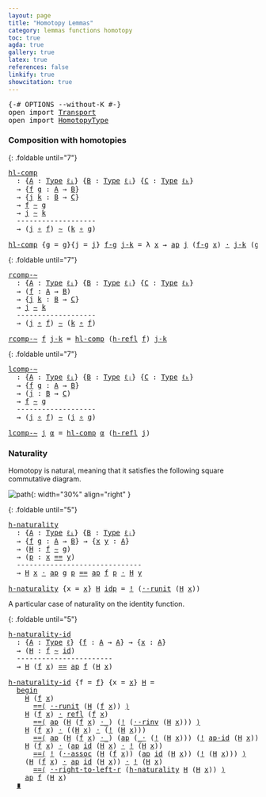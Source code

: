 ```yaml
---
layout: page
title: "Homotopy Lemmas"
category: lemmas functions homotopy
toc: true
agda: true
gallery: true
latex: true
references: false
linkify: true
showcitation: true
---
```


<div class="hide" >
<pre class="Agda">
<a id="225" class="Symbol">{-#</a> <a id="229" class="Keyword">OPTIONS</a> <a id="237" class="Pragma">--without-K</a> <a id="249" class="Symbol">#-}</a>
<a id="253" class="Keyword">open</a> <a id="258" class="Keyword">import</a> <a id="265" href="Transport.html" class="Module">Transport</a>
<a id="275" class="Keyword">open</a> <a id="280" class="Keyword">import</a> <a id="287" href="HomotopyType.html" class="Module">HomotopyType</a>
</pre>
</div>


### Composition with homotopies

{: .foldable until="7"}
<pre class="Agda">
<a id="hl-comp"></a><a id="390" href="HomotopyLemmas.html#390" class="Function">hl-comp</a>
  <a id="400" class="Symbol">:</a> <a id="402" class="Symbol">{</a><a id="403" href="HomotopyLemmas.html#403" class="Bound">A</a> <a id="405" class="Symbol">:</a> <a id="407" href="Intro.html#1813" class="Function">Type</a> <a id="412" href="Intro.html#2255" class="Generalizable">ℓᵢ</a><a id="414" class="Symbol">}</a> <a id="416" class="Symbol">{</a><a id="417" href="HomotopyLemmas.html#417" class="Bound">B</a> <a id="419" class="Symbol">:</a> <a id="421" href="Intro.html#1813" class="Function">Type</a> <a id="426" href="Intro.html#2258" class="Generalizable">ℓⱼ</a><a id="428" class="Symbol">}</a> <a id="430" class="Symbol">{</a><a id="431" href="HomotopyLemmas.html#431" class="Bound">C</a> <a id="433" class="Symbol">:</a> <a id="435" href="Intro.html#1813" class="Function">Type</a> <a id="440" href="Intro.html#2261" class="Generalizable">ℓₖ</a><a id="442" class="Symbol">}</a>
  <a id="446" class="Symbol">→</a> <a id="448" class="Symbol">{</a><a id="449" href="HomotopyLemmas.html#449" class="Bound">f</a> <a id="451" href="HomotopyLemmas.html#451" class="Bound">g</a> <a id="453" class="Symbol">:</a> <a id="455" href="HomotopyLemmas.html#403" class="Bound">A</a> <a id="457" class="Symbol">→</a> <a id="459" href="HomotopyLemmas.html#417" class="Bound">B</a><a id="460" class="Symbol">}</a>
  <a id="464" class="Symbol">→</a> <a id="466" class="Symbol">{</a><a id="467" href="HomotopyLemmas.html#467" class="Bound">j</a> <a id="469" href="HomotopyLemmas.html#469" class="Bound">k</a> <a id="471" class="Symbol">:</a> <a id="473" href="HomotopyLemmas.html#417" class="Bound">B</a> <a id="475" class="Symbol">→</a> <a id="477" href="HomotopyLemmas.html#431" class="Bound">C</a><a id="478" class="Symbol">}</a>
  <a id="482" class="Symbol">→</a> <a id="484" href="HomotopyLemmas.html#449" class="Bound">f</a> <a id="486" href="HomotopyType.html#1023" class="Function Operator">∼</a> <a id="488" href="HomotopyLemmas.html#451" class="Bound">g</a>
  <a id="492" class="Symbol">→</a> <a id="494" href="HomotopyLemmas.html#467" class="Bound">j</a> <a id="496" href="HomotopyType.html#1023" class="Function Operator">∼</a> <a id="498" href="HomotopyLemmas.html#469" class="Bound">k</a>
  <a id="502" class="Comment">-------------------</a>
  <a id="524" class="Symbol">→</a> <a id="526" class="Symbol">(</a><a id="527" href="HomotopyLemmas.html#467" class="Bound">j</a> <a id="529" href="BasicFunctions.html#1026" class="Function Operator">∘</a> <a id="531" href="HomotopyLemmas.html#449" class="Bound">f</a><a id="532" class="Symbol">)</a> <a id="534" href="HomotopyType.html#1023" class="Function Operator">∼</a> <a id="536" class="Symbol">(</a><a id="537" href="HomotopyLemmas.html#469" class="Bound">k</a> <a id="539" href="BasicFunctions.html#1026" class="Function Operator">∘</a> <a id="541" href="HomotopyLemmas.html#451" class="Bound">g</a><a id="542" class="Symbol">)</a>

<a id="545" href="HomotopyLemmas.html#390" class="Function">hl-comp</a> <a id="553" class="Symbol">{</a><a id="554" class="Argument">g</a> <a id="556" class="Symbol">=</a> <a id="558" href="HomotopyLemmas.html#558" class="Bound">g</a><a id="559" class="Symbol">}{</a><a id="561" class="Argument">j</a> <a id="563" class="Symbol">=</a> <a id="565" href="HomotopyLemmas.html#565" class="Bound">j</a><a id="566" class="Symbol">}</a> <a id="568" href="HomotopyLemmas.html#568" class="Bound">f-g</a> <a id="572" href="HomotopyLemmas.html#572" class="Bound">j-k</a> <a id="576" class="Symbol">=</a> <a id="578" class="Symbol">λ</a> <a id="580" href="HomotopyLemmas.html#580" class="Bound">x</a> <a id="582" class="Symbol">→</a> <a id="584" href="AlgebraOnPaths.html#395" class="Function">ap</a> <a id="587" href="HomotopyLemmas.html#565" class="Bound">j</a> <a id="589" class="Symbol">(</a><a id="590" href="HomotopyLemmas.html#568" class="Bound">f-g</a> <a id="594" href="HomotopyLemmas.html#580" class="Bound">x</a><a id="595" class="Symbol">)</a> <a id="597" href="BasicFunctions.html#3903" class="Function Operator">·</a> <a id="599" href="HomotopyLemmas.html#572" class="Bound">j-k</a> <a id="603" class="Symbol">(</a><a id="604" href="HomotopyLemmas.html#558" class="Bound">g</a> <a id="606" href="HomotopyLemmas.html#580" class="Bound">x</a><a id="607" class="Symbol">)</a>
</pre>


{: .foldable until="7"}
<pre class="Agda">
<a id="rcomp-∼"></a><a id="659" href="HomotopyLemmas.html#659" class="Function">rcomp-∼</a>
  <a id="669" class="Symbol">:</a> <a id="671" class="Symbol">{</a><a id="672" href="HomotopyLemmas.html#672" class="Bound">A</a> <a id="674" class="Symbol">:</a> <a id="676" href="Intro.html#1813" class="Function">Type</a> <a id="681" href="Intro.html#2255" class="Generalizable">ℓᵢ</a><a id="683" class="Symbol">}</a> <a id="685" class="Symbol">{</a><a id="686" href="HomotopyLemmas.html#686" class="Bound">B</a> <a id="688" class="Symbol">:</a> <a id="690" href="Intro.html#1813" class="Function">Type</a> <a id="695" href="Intro.html#2258" class="Generalizable">ℓⱼ</a><a id="697" class="Symbol">}</a> <a id="699" class="Symbol">{</a><a id="700" href="HomotopyLemmas.html#700" class="Bound">C</a> <a id="702" class="Symbol">:</a> <a id="704" href="Intro.html#1813" class="Function">Type</a> <a id="709" href="Intro.html#2261" class="Generalizable">ℓₖ</a><a id="711" class="Symbol">}</a>
  <a id="715" class="Symbol">→</a> <a id="717" class="Symbol">(</a><a id="718" href="HomotopyLemmas.html#718" class="Bound">f</a> <a id="720" class="Symbol">:</a> <a id="722" href="HomotopyLemmas.html#672" class="Bound">A</a> <a id="724" class="Symbol">→</a> <a id="726" href="HomotopyLemmas.html#686" class="Bound">B</a><a id="727" class="Symbol">)</a>
  <a id="731" class="Symbol">→</a> <a id="733" class="Symbol">{</a><a id="734" href="HomotopyLemmas.html#734" class="Bound">j</a> <a id="736" href="HomotopyLemmas.html#736" class="Bound">k</a> <a id="738" class="Symbol">:</a> <a id="740" href="HomotopyLemmas.html#686" class="Bound">B</a> <a id="742" class="Symbol">→</a> <a id="744" href="HomotopyLemmas.html#700" class="Bound">C</a><a id="745" class="Symbol">}</a>
  <a id="749" class="Symbol">→</a> <a id="751" href="HomotopyLemmas.html#734" class="Bound">j</a> <a id="753" href="HomotopyType.html#1023" class="Function Operator">∼</a> <a id="755" href="HomotopyLemmas.html#736" class="Bound">k</a>
  <a id="759" class="Comment">-------------------</a>
  <a id="781" class="Symbol">→</a> <a id="783" class="Symbol">(</a><a id="784" href="HomotopyLemmas.html#734" class="Bound">j</a> <a id="786" href="BasicFunctions.html#1026" class="Function Operator">∘</a> <a id="788" href="HomotopyLemmas.html#718" class="Bound">f</a><a id="789" class="Symbol">)</a> <a id="791" href="HomotopyType.html#1023" class="Function Operator">∼</a> <a id="793" class="Symbol">(</a><a id="794" href="HomotopyLemmas.html#736" class="Bound">k</a> <a id="796" href="BasicFunctions.html#1026" class="Function Operator">∘</a> <a id="798" href="HomotopyLemmas.html#718" class="Bound">f</a><a id="799" class="Symbol">)</a>

<a id="802" href="HomotopyLemmas.html#659" class="Function">rcomp-∼</a> <a id="810" href="HomotopyLemmas.html#810" class="Bound">f</a> <a id="812" href="HomotopyLemmas.html#812" class="Bound">j-k</a> <a id="816" class="Symbol">=</a> <a id="818" href="HomotopyLemmas.html#390" class="Function">hl-comp</a> <a id="826" class="Symbol">(</a><a id="827" href="HomotopyType.html#1229" class="Function">h-refl</a> <a id="834" href="HomotopyLemmas.html#810" class="Bound">f</a><a id="835" class="Symbol">)</a> <a id="837" href="HomotopyLemmas.html#812" class="Bound">j-k</a>
</pre>

{: .foldable until="7"}
<pre class="Agda">
<a id="lcomp-∼"></a><a id="890" href="HomotopyLemmas.html#890" class="Function">lcomp-∼</a>
  <a id="900" class="Symbol">:</a> <a id="902" class="Symbol">{</a><a id="903" href="HomotopyLemmas.html#903" class="Bound">A</a> <a id="905" class="Symbol">:</a> <a id="907" href="Intro.html#1813" class="Function">Type</a> <a id="912" href="Intro.html#2255" class="Generalizable">ℓᵢ</a><a id="914" class="Symbol">}</a> <a id="916" class="Symbol">{</a><a id="917" href="HomotopyLemmas.html#917" class="Bound">B</a> <a id="919" class="Symbol">:</a> <a id="921" href="Intro.html#1813" class="Function">Type</a> <a id="926" href="Intro.html#2258" class="Generalizable">ℓⱼ</a><a id="928" class="Symbol">}</a> <a id="930" class="Symbol">{</a><a id="931" href="HomotopyLemmas.html#931" class="Bound">C</a> <a id="933" class="Symbol">:</a> <a id="935" href="Intro.html#1813" class="Function">Type</a> <a id="940" href="Intro.html#2261" class="Generalizable">ℓₖ</a><a id="942" class="Symbol">}</a>
  <a id="946" class="Symbol">→</a> <a id="948" class="Symbol">{</a><a id="949" href="HomotopyLemmas.html#949" class="Bound">f</a> <a id="951" href="HomotopyLemmas.html#951" class="Bound">g</a> <a id="953" class="Symbol">:</a> <a id="955" href="HomotopyLemmas.html#903" class="Bound">A</a> <a id="957" class="Symbol">→</a> <a id="959" href="HomotopyLemmas.html#917" class="Bound">B</a><a id="960" class="Symbol">}</a>
  <a id="964" class="Symbol">→</a> <a id="966" class="Symbol">(</a><a id="967" href="HomotopyLemmas.html#967" class="Bound">j</a> <a id="969" class="Symbol">:</a> <a id="971" href="HomotopyLemmas.html#917" class="Bound">B</a> <a id="973" class="Symbol">→</a> <a id="975" href="HomotopyLemmas.html#931" class="Bound">C</a><a id="976" class="Symbol">)</a>
  <a id="980" class="Symbol">→</a> <a id="982" href="HomotopyLemmas.html#949" class="Bound">f</a> <a id="984" href="HomotopyType.html#1023" class="Function Operator">∼</a> <a id="986" href="HomotopyLemmas.html#951" class="Bound">g</a>
  <a id="990" class="Comment">-------------------</a>
  <a id="1012" class="Symbol">→</a> <a id="1014" class="Symbol">(</a><a id="1015" href="HomotopyLemmas.html#967" class="Bound">j</a> <a id="1017" href="BasicFunctions.html#1026" class="Function Operator">∘</a> <a id="1019" href="HomotopyLemmas.html#949" class="Bound">f</a><a id="1020" class="Symbol">)</a> <a id="1022" href="HomotopyType.html#1023" class="Function Operator">∼</a> <a id="1024" class="Symbol">(</a><a id="1025" href="HomotopyLemmas.html#967" class="Bound">j</a> <a id="1027" href="BasicFunctions.html#1026" class="Function Operator">∘</a> <a id="1029" href="HomotopyLemmas.html#951" class="Bound">g</a><a id="1030" class="Symbol">)</a>

<a id="1033" href="HomotopyLemmas.html#890" class="Function">lcomp-∼</a> <a id="1041" href="HomotopyLemmas.html#1041" class="Bound">j</a> <a id="1043" href="HomotopyLemmas.html#1043" class="Bound">α</a> <a id="1045" class="Symbol">=</a> <a id="1047" href="HomotopyLemmas.html#390" class="Function">hl-comp</a> <a id="1055" href="HomotopyLemmas.html#1043" class="Bound">α</a> <a id="1057" class="Symbol">(</a><a id="1058" href="HomotopyType.html#1229" class="Function">h-refl</a> <a id="1065" href="HomotopyLemmas.html#1041" class="Bound">j</a><a id="1066" class="Symbol">)</a>
</pre>


### Naturality

Homotopy is natural, meaning that it satisfies the following
square commutative diagram.

![path](/assets/ipe-images/h-naturality.png){: width="30%"  align="right" }

{: .foldable until="5"}
<pre class="Agda">
<a id="h-naturality"></a><a id="1301" href="HomotopyLemmas.html#1301" class="Function">h-naturality</a>
  <a id="1316" class="Symbol">:</a> <a id="1318" class="Symbol">{</a><a id="1319" href="HomotopyLemmas.html#1319" class="Bound">A</a> <a id="1321" class="Symbol">:</a> <a id="1323" href="Intro.html#1813" class="Function">Type</a> <a id="1328" href="Intro.html#2255" class="Generalizable">ℓᵢ</a><a id="1330" class="Symbol">}</a> <a id="1332" class="Symbol">{</a><a id="1333" href="HomotopyLemmas.html#1333" class="Bound">B</a> <a id="1335" class="Symbol">:</a> <a id="1337" href="Intro.html#1813" class="Function">Type</a> <a id="1342" href="Intro.html#2258" class="Generalizable">ℓⱼ</a><a id="1344" class="Symbol">}</a>
  <a id="1348" class="Symbol">→</a> <a id="1350" class="Symbol">{</a><a id="1351" href="HomotopyLemmas.html#1351" class="Bound">f</a> <a id="1353" href="HomotopyLemmas.html#1353" class="Bound">g</a> <a id="1355" class="Symbol">:</a> <a id="1357" href="HomotopyLemmas.html#1319" class="Bound">A</a> <a id="1359" class="Symbol">→</a> <a id="1361" href="HomotopyLemmas.html#1333" class="Bound">B</a><a id="1362" class="Symbol">}</a> <a id="1364" class="Symbol">→</a> <a id="1366" class="Symbol">{</a><a id="1367" href="HomotopyLemmas.html#1367" class="Bound">x</a> <a id="1369" href="HomotopyLemmas.html#1369" class="Bound">y</a> <a id="1371" class="Symbol">:</a> <a id="1373" href="HomotopyLemmas.html#1319" class="Bound">A</a><a id="1374" class="Symbol">}</a>
  <a id="1378" class="Symbol">→</a> <a id="1380" class="Symbol">(</a><a id="1381" href="HomotopyLemmas.html#1381" class="Bound">H</a> <a id="1383" class="Symbol">:</a> <a id="1385" href="HomotopyLemmas.html#1351" class="Bound">f</a> <a id="1387" href="HomotopyType.html#1023" class="Function Operator">∼</a> <a id="1389" href="HomotopyLemmas.html#1353" class="Bound">g</a><a id="1390" class="Symbol">)</a>
  <a id="1394" class="Symbol">→</a> <a id="1396" class="Symbol">(</a><a id="1397" href="HomotopyLemmas.html#1397" class="Bound">p</a> <a id="1399" class="Symbol">:</a> <a id="1401" href="HomotopyLemmas.html#1367" class="Bound">x</a> <a id="1403" href="BasicTypes.html#4294" class="Datatype Operator">==</a> <a id="1406" href="HomotopyLemmas.html#1369" class="Bound">y</a><a id="1407" class="Symbol">)</a>
  <a id="1411" class="Comment">------------------------------</a>
  <a id="1444" class="Symbol">→</a> <a id="1446" href="HomotopyLemmas.html#1381" class="Bound">H</a> <a id="1448" href="HomotopyLemmas.html#1367" class="Bound">x</a> <a id="1450" href="BasicFunctions.html#3903" class="Function Operator">·</a> <a id="1452" href="AlgebraOnPaths.html#395" class="Function">ap</a> <a id="1455" href="HomotopyLemmas.html#1353" class="Bound">g</a> <a id="1457" href="HomotopyLemmas.html#1397" class="Bound">p</a> <a id="1459" href="BasicTypes.html#4294" class="Datatype Operator">==</a> <a id="1462" href="AlgebraOnPaths.html#395" class="Function">ap</a> <a id="1465" href="HomotopyLemmas.html#1351" class="Bound">f</a> <a id="1467" href="HomotopyLemmas.html#1397" class="Bound">p</a> <a id="1469" href="BasicFunctions.html#3903" class="Function Operator">·</a> <a id="1471" href="HomotopyLemmas.html#1381" class="Bound">H</a> <a id="1473" href="HomotopyLemmas.html#1369" class="Bound">y</a>

<a id="1476" href="HomotopyLemmas.html#1301" class="Function">h-naturality</a> <a id="1489" class="Symbol">{</a><a id="1490" class="Argument">x</a> <a id="1492" class="Symbol">=</a> <a id="1494" href="HomotopyLemmas.html#1494" class="Bound">x</a><a id="1495" class="Symbol">}</a> <a id="1497" href="HomotopyLemmas.html#1497" class="Bound">H</a> <a id="1499" href="BasicTypes.html#4349" class="InductiveConstructor">idp</a> <a id="1503" class="Symbol">=</a> <a id="1505" href="BasicFunctions.html#4309" class="Function Operator">!</a> <a id="1507" class="Symbol">(</a><a id="1508" href="AlgebraOnPaths.html#2684" class="Function">·-runit</a> <a id="1516" class="Symbol">(</a><a id="1517" href="HomotopyLemmas.html#1497" class="Bound">H</a> <a id="1519" href="HomotopyLemmas.html#1494" class="Bound">x</a><a id="1520" class="Symbol">))</a>
</pre>


A particular case of naturality on the identity function.

{: .foldable until="5"}
<pre class="Agda">
<a id="h-naturality-id"></a><a id="1632" href="HomotopyLemmas.html#1632" class="Function">h-naturality-id</a>
  <a id="1650" class="Symbol">:</a> <a id="1652" class="Symbol">{</a><a id="1653" href="HomotopyLemmas.html#1653" class="Bound">A</a> <a id="1655" class="Symbol">:</a> <a id="1657" href="Intro.html#1813" class="Function">Type</a> <a id="1662" href="Intro.html#2253" class="Generalizable">ℓ</a><a id="1663" class="Symbol">}</a> <a id="1665" class="Symbol">{</a><a id="1666" href="HomotopyLemmas.html#1666" class="Bound">f</a> <a id="1668" class="Symbol">:</a> <a id="1670" href="HomotopyLemmas.html#1653" class="Bound">A</a> <a id="1672" class="Symbol">→</a> <a id="1674" href="HomotopyLemmas.html#1653" class="Bound">A</a><a id="1675" class="Symbol">}</a> <a id="1677" class="Symbol">→</a> <a id="1679" class="Symbol">{</a><a id="1680" href="HomotopyLemmas.html#1680" class="Bound">x</a> <a id="1682" class="Symbol">:</a> <a id="1684" href="HomotopyLemmas.html#1653" class="Bound">A</a><a id="1685" class="Symbol">}</a>
  <a id="1689" class="Symbol">→</a> <a id="1691" class="Symbol">(</a><a id="1692" href="HomotopyLemmas.html#1692" class="Bound">H</a> <a id="1694" class="Symbol">:</a> <a id="1696" href="HomotopyLemmas.html#1666" class="Bound">f</a> <a id="1698" href="HomotopyType.html#1023" class="Function Operator">∼</a> <a id="1700" href="BasicFunctions.html#386" class="Function">id</a><a id="1702" class="Symbol">)</a>
  <a id="1706" class="Comment">-----------------------</a>
  <a id="1732" class="Symbol">→</a> <a id="1734" href="HomotopyLemmas.html#1692" class="Bound">H</a> <a id="1736" class="Symbol">(</a><a id="1737" href="HomotopyLemmas.html#1666" class="Bound">f</a> <a id="1739" href="HomotopyLemmas.html#1680" class="Bound">x</a><a id="1740" class="Symbol">)</a> <a id="1742" href="BasicTypes.html#4294" class="Datatype Operator">==</a> <a id="1745" href="AlgebraOnPaths.html#395" class="Function">ap</a> <a id="1748" href="HomotopyLemmas.html#1666" class="Bound">f</a> <a id="1750" class="Symbol">(</a><a id="1751" href="HomotopyLemmas.html#1692" class="Bound">H</a> <a id="1753" href="HomotopyLemmas.html#1680" class="Bound">x</a><a id="1754" class="Symbol">)</a>

<a id="1757" href="HomotopyLemmas.html#1632" class="Function">h-naturality-id</a> <a id="1773" class="Symbol">{</a><a id="1774" class="Argument">f</a> <a id="1776" class="Symbol">=</a> <a id="1778" href="HomotopyLemmas.html#1778" class="Bound">f</a><a id="1779" class="Symbol">}</a> <a id="1781" class="Symbol">{</a><a id="1782" class="Argument">x</a> <a id="1784" class="Symbol">=</a> <a id="1786" href="HomotopyLemmas.html#1786" class="Bound">x</a><a id="1787" class="Symbol">}</a> <a id="1789" href="HomotopyLemmas.html#1789" class="Bound">H</a> <a id="1791" class="Symbol">=</a>
  <a id="1795" href="BasicFunctions.html#5368" class="Function Operator">begin</a>
    <a id="1805" href="HomotopyLemmas.html#1789" class="Bound">H</a> <a id="1807" class="Symbol">(</a><a id="1808" href="HomotopyLemmas.html#1778" class="Bound">f</a> <a id="1810" href="HomotopyLemmas.html#1786" class="Bound">x</a><a id="1811" class="Symbol">)</a>
      <a id="1819" href="BasicFunctions.html#5068" class="Function Operator">==⟨</a> <a id="1823" href="AlgebraOnPaths.html#2684" class="Function">·-runit</a> <a id="1831" class="Symbol">(</a><a id="1832" href="HomotopyLemmas.html#1789" class="Bound">H</a> <a id="1834" class="Symbol">(</a><a id="1835" href="HomotopyLemmas.html#1778" class="Bound">f</a> <a id="1837" href="HomotopyLemmas.html#1786" class="Bound">x</a><a id="1838" class="Symbol">))</a> <a id="1841" href="BasicFunctions.html#5068" class="Function Operator">⟩</a>
    <a id="1847" href="HomotopyLemmas.html#1789" class="Bound">H</a> <a id="1849" class="Symbol">(</a><a id="1850" href="HomotopyLemmas.html#1778" class="Bound">f</a> <a id="1852" href="HomotopyLemmas.html#1786" class="Bound">x</a><a id="1853" class="Symbol">)</a> <a id="1855" href="BasicFunctions.html#3903" class="Function Operator">·</a> <a id="1857" href="BasicTypes.html#4586" class="Function">refl</a> <a id="1862" class="Symbol">(</a><a id="1863" href="HomotopyLemmas.html#1778" class="Bound">f</a> <a id="1865" href="HomotopyLemmas.html#1786" class="Bound">x</a><a id="1866" class="Symbol">)</a>
      <a id="1874" href="BasicFunctions.html#5068" class="Function Operator">==⟨</a> <a id="1878" href="AlgebraOnPaths.html#395" class="Function">ap</a> <a id="1881" class="Symbol">(</a><a id="1882" href="HomotopyLemmas.html#1789" class="Bound">H</a> <a id="1884" class="Symbol">(</a><a id="1885" href="HomotopyLemmas.html#1778" class="Bound">f</a> <a id="1887" href="HomotopyLemmas.html#1786" class="Bound">x</a><a id="1888" class="Symbol">)</a> <a id="1890" href="BasicFunctions.html#3903" class="Function Operator">·_</a><a id="1892" class="Symbol">)</a> <a id="1894" class="Symbol">(</a><a id="1895" href="BasicFunctions.html#4309" class="Function Operator">!</a> <a id="1897" class="Symbol">(</a><a id="1898" href="AlgebraOnPaths.html#3182" class="Function">·-rinv</a> <a id="1905" class="Symbol">(</a><a id="1906" href="HomotopyLemmas.html#1789" class="Bound">H</a> <a id="1908" href="HomotopyLemmas.html#1786" class="Bound">x</a><a id="1909" class="Symbol">)))</a> <a id="1913" href="BasicFunctions.html#5068" class="Function Operator">⟩</a>
    <a id="1919" href="HomotopyLemmas.html#1789" class="Bound">H</a> <a id="1921" class="Symbol">(</a><a id="1922" href="HomotopyLemmas.html#1778" class="Bound">f</a> <a id="1924" href="HomotopyLemmas.html#1786" class="Bound">x</a><a id="1925" class="Symbol">)</a> <a id="1927" href="BasicFunctions.html#3903" class="Function Operator">·</a> <a id="1929" class="Symbol">((</a><a id="1931" href="HomotopyLemmas.html#1789" class="Bound">H</a> <a id="1933" href="HomotopyLemmas.html#1786" class="Bound">x</a><a id="1934" class="Symbol">)</a> <a id="1936" href="BasicFunctions.html#3903" class="Function Operator">·</a> <a id="1938" class="Symbol">(</a><a id="1939" href="BasicFunctions.html#4309" class="Function Operator">!</a> <a id="1941" class="Symbol">(</a><a id="1942" href="HomotopyLemmas.html#1789" class="Bound">H</a> <a id="1944" href="HomotopyLemmas.html#1786" class="Bound">x</a><a id="1945" class="Symbol">)))</a>
      <a id="1955" href="BasicFunctions.html#5068" class="Function Operator">==⟨</a> <a id="1959" href="AlgebraOnPaths.html#395" class="Function">ap</a> <a id="1962" class="Symbol">(</a><a id="1963" href="HomotopyLemmas.html#1789" class="Bound">H</a> <a id="1965" class="Symbol">(</a><a id="1966" href="HomotopyLemmas.html#1778" class="Bound">f</a> <a id="1968" href="HomotopyLemmas.html#1786" class="Bound">x</a><a id="1969" class="Symbol">)</a> <a id="1971" href="BasicFunctions.html#3903" class="Function Operator">·_</a><a id="1973" class="Symbol">)</a> <a id="1975" class="Symbol">(</a><a id="1976" href="AlgebraOnPaths.html#395" class="Function">ap</a> <a id="1979" class="Symbol">(</a><a id="1980" href="BasicFunctions.html#3903" class="Function Operator">_·</a> <a id="1983" class="Symbol">(</a><a id="1984" href="BasicFunctions.html#4309" class="Function Operator">!</a> <a id="1986" class="Symbol">(</a><a id="1987" href="HomotopyLemmas.html#1789" class="Bound">H</a> <a id="1989" href="HomotopyLemmas.html#1786" class="Bound">x</a><a id="1990" class="Symbol">)))</a> <a id="1994" class="Symbol">(</a><a id="1995" href="BasicFunctions.html#4309" class="Function Operator">!</a> <a id="1997" href="AlgebraOnPaths.html#2224" class="Function">ap-id</a> <a id="2003" class="Symbol">(</a><a id="2004" href="HomotopyLemmas.html#1789" class="Bound">H</a> <a id="2006" href="HomotopyLemmas.html#1786" class="Bound">x</a><a id="2007" class="Symbol">)))</a> <a id="2011" href="BasicFunctions.html#5068" class="Function Operator">⟩</a>
    <a id="2017" href="HomotopyLemmas.html#1789" class="Bound">H</a> <a id="2019" class="Symbol">(</a><a id="2020" href="HomotopyLemmas.html#1778" class="Bound">f</a> <a id="2022" href="HomotopyLemmas.html#1786" class="Bound">x</a><a id="2023" class="Symbol">)</a> <a id="2025" href="BasicFunctions.html#3903" class="Function Operator">·</a> <a id="2027" class="Symbol">(</a><a id="2028" href="AlgebraOnPaths.html#395" class="Function">ap</a> <a id="2031" href="BasicFunctions.html#386" class="Function">id</a> <a id="2034" class="Symbol">(</a><a id="2035" href="HomotopyLemmas.html#1789" class="Bound">H</a> <a id="2037" href="HomotopyLemmas.html#1786" class="Bound">x</a><a id="2038" class="Symbol">)</a> <a id="2040" href="BasicFunctions.html#3903" class="Function Operator">·</a> <a id="2042" href="BasicFunctions.html#4309" class="Function Operator">!</a> <a id="2044" class="Symbol">(</a><a id="2045" href="HomotopyLemmas.html#1789" class="Bound">H</a> <a id="2047" href="HomotopyLemmas.html#1786" class="Bound">x</a><a id="2048" class="Symbol">))</a>
      <a id="2057" href="BasicFunctions.html#5068" class="Function Operator">==⟨</a> <a id="2061" href="BasicFunctions.html#4309" class="Function Operator">!</a> <a id="2063" class="Symbol">(</a><a id="2064" href="AlgebraOnPaths.html#3538" class="Function">·-assoc</a> <a id="2072" class="Symbol">(</a><a id="2073" href="HomotopyLemmas.html#1789" class="Bound">H</a> <a id="2075" class="Symbol">(</a><a id="2076" href="HomotopyLemmas.html#1778" class="Bound">f</a> <a id="2078" href="HomotopyLemmas.html#1786" class="Bound">x</a><a id="2079" class="Symbol">))</a> <a id="2082" class="Symbol">(</a><a id="2083" href="AlgebraOnPaths.html#395" class="Function">ap</a> <a id="2086" href="BasicFunctions.html#386" class="Function">id</a> <a id="2089" class="Symbol">(</a><a id="2090" href="HomotopyLemmas.html#1789" class="Bound">H</a> <a id="2092" href="HomotopyLemmas.html#1786" class="Bound">x</a><a id="2093" class="Symbol">))</a> <a id="2096" class="Symbol">(</a><a id="2097" href="BasicFunctions.html#4309" class="Function Operator">!</a> <a id="2099" class="Symbol">(</a><a id="2100" href="HomotopyLemmas.html#1789" class="Bound">H</a> <a id="2102" href="HomotopyLemmas.html#1786" class="Bound">x</a><a id="2103" class="Symbol">)))</a> <a id="2107" href="BasicFunctions.html#5068" class="Function Operator">⟩</a>
    <a id="2113" class="Symbol">(</a><a id="2114" href="HomotopyLemmas.html#1789" class="Bound">H</a> <a id="2116" class="Symbol">(</a><a id="2117" href="HomotopyLemmas.html#1778" class="Bound">f</a> <a id="2119" href="HomotopyLemmas.html#1786" class="Bound">x</a><a id="2120" class="Symbol">)</a> <a id="2122" href="BasicFunctions.html#3903" class="Function Operator">·</a> <a id="2124" href="AlgebraOnPaths.html#395" class="Function">ap</a> <a id="2127" href="BasicFunctions.html#386" class="Function">id</a> <a id="2130" class="Symbol">(</a><a id="2131" href="HomotopyLemmas.html#1789" class="Bound">H</a> <a id="2133" href="HomotopyLemmas.html#1786" class="Bound">x</a><a id="2134" class="Symbol">))</a> <a id="2137" href="BasicFunctions.html#3903" class="Function Operator">·</a> <a id="2139" href="BasicFunctions.html#4309" class="Function Operator">!</a> <a id="2141" class="Symbol">(</a><a id="2142" href="HomotopyLemmas.html#1789" class="Bound">H</a> <a id="2144" href="HomotopyLemmas.html#1786" class="Bound">x</a><a id="2145" class="Symbol">)</a>
      <a id="2153" href="BasicFunctions.html#5068" class="Function Operator">==⟨</a> <a id="2157" href="AlgebraOnPaths.html#5216" class="Function">·-right-to-left-r</a> <a id="2175" class="Symbol">(</a><a id="2176" href="HomotopyLemmas.html#1301" class="Function">h-naturality</a> <a id="2189" href="HomotopyLemmas.html#1789" class="Bound">H</a> <a id="2191" class="Symbol">(</a><a id="2192" href="HomotopyLemmas.html#1789" class="Bound">H</a> <a id="2194" href="HomotopyLemmas.html#1786" class="Bound">x</a><a id="2195" class="Symbol">))</a> <a id="2198" href="BasicFunctions.html#5068" class="Function Operator">⟩</a>
    <a id="2204" href="AlgebraOnPaths.html#395" class="Function">ap</a> <a id="2207" href="HomotopyLemmas.html#1778" class="Bound">f</a> <a id="2209" class="Symbol">(</a><a id="2210" href="HomotopyLemmas.html#1789" class="Bound">H</a> <a id="2212" href="HomotopyLemmas.html#1786" class="Bound">x</a><a id="2213" class="Symbol">)</a>
  <a id="2217" href="BasicFunctions.html#5251" class="Function Operator">∎</a>
</pre>
